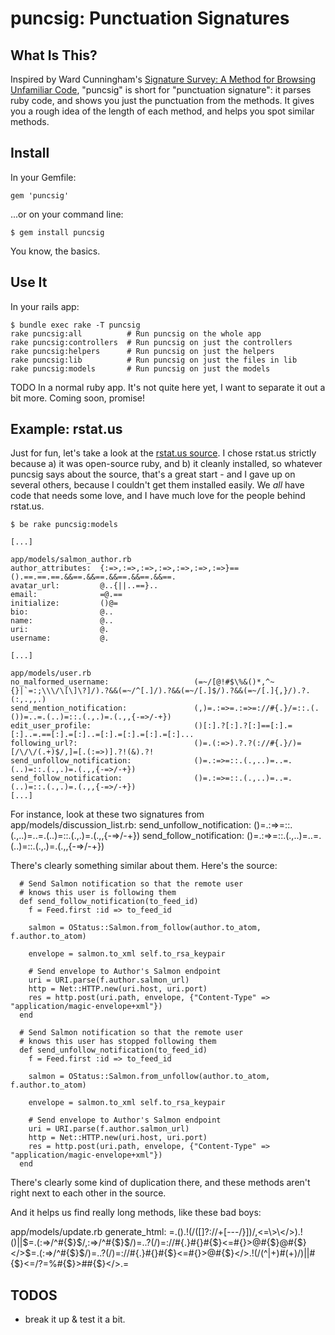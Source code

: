 # puncsig: Punctuation Signatures

## What Is This?

Inspired by Ward Cunningham's [Signature Survey: A Method for Browsing
Unfamiliar Code](http://c2.com/doc/SignatureSurvey/), "puncsig" is
short for "punctuation signature": it parses ruby code, and shows you
just the punctuation from the methods. It gives you a rough idea of
the length of each method, and helps you spot similar methods.

## Install

In your Gemfile:

```
gem 'puncsig'
```

...or on your command line:

```
$ gem install puncsig
```

You know, the basics.

## Use It

In your rails app:

```
$ bundle exec rake -T puncsig
rake puncsig:all          # Run puncsig on the whole app
rake puncsig:controllers  # Run puncsig on just the controllers
rake puncsig:helpers      # Run puncsig on just the helpers
rake puncsig:lib          # Run puncsig on just the files in lib
rake puncsig:models       # Run puncsig on just the models
```

TODO In a normal ruby app. It's not quite here yet, I want to separate
it out a bit more. Coming soon, promise!

## Example: rstat.us

Just for fun, let's take a look at the [rstat.us
source](https://github.com/hotsh/rstat.us). I chose rstat.us strictly
because a) it was open-source ruby, and b) it cleanly installed, so
whatever puncsig says about the source, that's a great start - and I
gave up on several others, because I couldn't get them installed
easily. We _all_ have code that needs some love, and I have much love
for the people behind rstat.us.

```
$ be rake puncsig:models

[...]

app/models/salmon_author.rb
author_attributes:  {:=>,:=>,:=>,:=>,:=>,:=>,:=>}==().==.==.==.&&==.&&==.&&==.&&==.&&==.
avatar_url:         @..{||..==}..
email:              =@.==
initialize:         ()@=
bio:                @..
name:               @..
uri:                @.
username:           @.

[...]

app/models/user.rb
no_malformed_username:                   (=~/[@!#$\%&()*,^~{}|`=:;\\\/\[\]\?]/).?&&(=~/^[.]/).?&&(=~/[.]$/).?&&(=~/[.]{,}/).?.(:,.,,.)
send_mention_notification:               (,)=.:=>=.:=>=://#{.}/=::.(.())=..=.(..)=::.(.,.)=.(.,,{-=>/-+})
edit_user_profile:                       ()[:].?[:].?[:]==[:].=[:]..=.==[:].=[:]..=[:].=[:].=[:].=[:]...
following_url?:                          ()=.(:=>).?.?(://#{.}/)=[/\/\/(.+)$/,]=[.(:=>)].?!(&).?!
send_unfollow_notification:              ()=.:=>=::.(.,..)=..=.(..)=::.(.,.)=.(.,,{-=>/-+})
send_follow_notification:                ()=.:=>=::.(.,..)=..=.(..)=::.(.,.)=.(.,,{-=>/-+})
[...]
```

For instance, look at these two signatures from app/models/discussion_list.rb:
send_unfollow_notification:              ()=.:=>=::.(.,..)=..=.(..)=::.(.,.)=.(.,,{-=>/-+})
send_follow_notification:                ()=.:=>=::.(.,..)=..=.(..)=::.(.,.)=.(.,,{-=>/-+})

There's clearly something similar about them. Here's the source:

```
  # Send Salmon notification so that the remote user
  # knows this user is following them
  def send_follow_notification(to_feed_id)
    f = Feed.first :id => to_feed_id

    salmon = OStatus::Salmon.from_follow(author.to_atom, f.author.to_atom)

    envelope = salmon.to_xml self.to_rsa_keypair

    # Send envelope to Author's Salmon endpoint
    uri = URI.parse(f.author.salmon_url)
    http = Net::HTTP.new(uri.host, uri.port)
    res = http.post(uri.path, envelope, {"Content-Type" => "application/magic-envelope+xml"})
  end

  # Send Salmon notification so that the remote user
  # knows this user has stopped following them
  def send_unfollow_notification(to_feed_id)
    f = Feed.first :id => to_feed_id

    salmon = OStatus::Salmon.from_unfollow(author.to_atom, f.author.to_atom)

    envelope = salmon.to_xml self.to_rsa_keypair

    # Send envelope to Author's Salmon endpoint
    uri = URI.parse(f.author.salmon_url)
    http = Net::HTTP.new(uri.host, uri.port)
    res = http.post(uri.path, envelope, {"Content-Type" => "application/magic-envelope+xml"})
  end
```

There's clearly some kind of duplication there, and these methods
aren't right next to each other in the source.

And it helps us find really long methods, like these bad boys:

app/models/update.rb
generate_html:              =.().!(/([]?:\/\/\+[---\/}])/,<=\\>\\</>).!()||$=.(:=>/^#{$}$/,:=>/^#{$}$/)=..?(/)=://#{.}#{}#{$}<=#{}>@#{$}@#{$}</>$=.(:=>/^#{$}$/)=..?(/)=://#{.}#{}#{$}<=#{}>@#{$}</>.!(/(^|\+)#(\+)/)||#{$}<=/?=%#{$}>##{$}</>.=


## TODOS

* break it up & test it a bit.